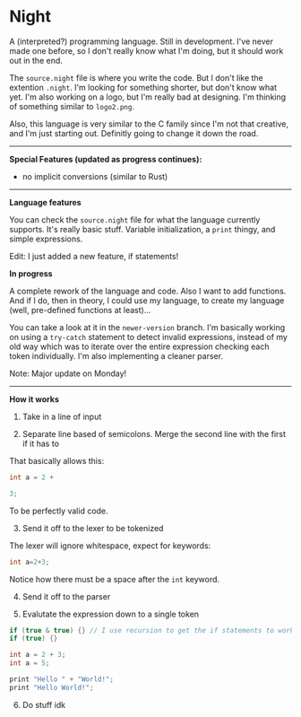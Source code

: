 # Night

A (interpreted?) programming language. Still in development. I've never made one before, so I don't really know what I'm doing, but it should work out in the end.

The `source.night` file is where you write the code. But I don't like the extention `.night`. I'm looking for something shorter, but don't know what yet. I'm also working on a logo, but I'm really bad at designing. I'm thinking of something similar to `logo2.png`.

Also, this language is very similar to the C family since I'm not that creative, and I'm just starting out. Definitly going to change it down the road.

---

**Special Features (updated as progress continues):**

- no implicit conversions (similar to Rust)

---

**Language features**

You can check the `source.night` file for what the language currently supports. It's really basic stuff. Variable initialization, a `print` thingy, and simple expressions.

Edit: I just added a new feature, if statements!

**In progress**

A complete rework of the language and code. Also I want to add functions. And if I do, then in theory, I could use my language, to create my language (well, pre-defined functions at least)...

You can take a look at it in the `newer-version` branch. I'm basically working on using a `try-catch` statement to detect invalid expressions, instead of my old way which was to iterate over the entire expression checking each token individually. I'm also implementing a cleaner parser.

Note: Major update on Monday!

---

**How it works**

1. Take in a line of input

2. Separate line based of semicolons. Merge the second line with the first if it has to

That basically allows this:

```cpp
int a = 2 +

3;
```

To be perfectly valid code.

3. Send it off to the lexer to be tokenized

The lexer will ignore whitespace, expect for keywords:

```cpp
int a=2+3;
```

Notice how there must be a space after the `int` keyword.

4. Send it off to the parser

5. Evalutate the expression down to a single token

```cpp
if (true & true) {} // I use recursion to get the if statements to work
if (true) {}

int a = 2 + 3;
int a = 5;

print "Hello " + "World!";
print "Hello World!";
```

6. Do stuff idk
